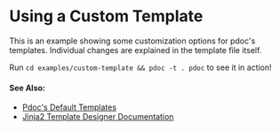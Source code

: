 # Using a Custom Template

This is an example showing some customization options for pdoc's templates.
Individual changes are explained in the template file itself.

Run `cd examples/custom-template && pdoc -t . pdoc` to see it in action!

#### See Also:

 - [Pdoc's Default Templates](https://github.com/mitmproxy/pdoc/tree/main/pdoc/templates)
 - [Jinja2 Template Designer Documentation](https://jinja.palletsprojects.com/en/2.11.x/templates/)
